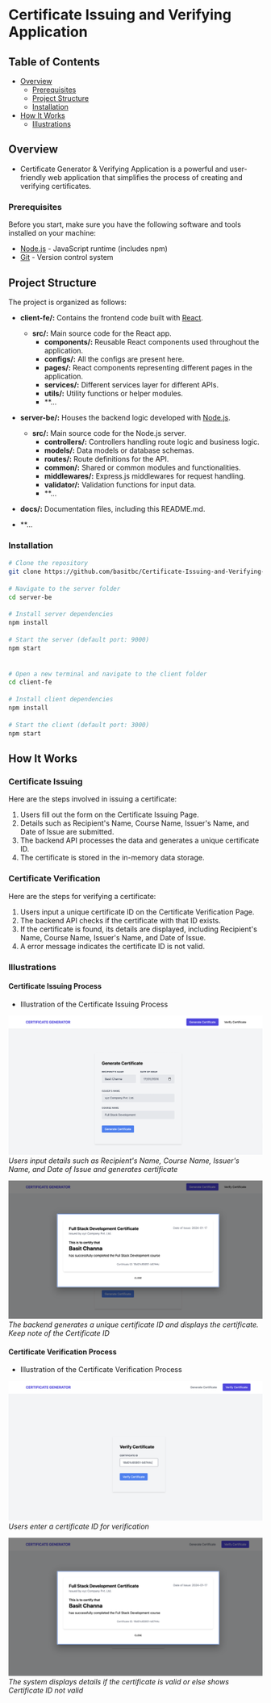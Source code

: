 # Certificate Issuing and Verifying Application


## Table of Contents
- [Overview](#overview)
  - [Prerequisites](#prerequisites)
  - [Project Structure](#project-structure)
  - [Installation](#installation)
- [How It Works](#how-it-works)
  - [Illustrations](#illustrations)

## Overview
- Certificate Generator & Verifying Application is a powerful and user-friendly web application that simplifies the process of creating and verifying certificates.

### Prerequisites
Before you start, make sure you have the following software and tools installed on your machine:

- [Node.js](https://nodejs.org/) - JavaScript runtime (includes npm)
- [Git](https://git-scm.com/) - Version control system

## Project Structure

The project is organized as follows:

- **client-fe/:** Contains the frontend code built with [React](https://reactjs.org/).
  - **src/:** Main source code for the React app.
    - **components/:** Reusable React components used throughout the application.
    - **configs/:** All the configs are present here.
    - **pages/:** React components representing different pages in the application.
    - **services/:** Different services layer for different APIs.
    - **utils/:** Utility functions or helper modules.
    - **...

- **server-be/:** Houses the backend logic developed with [Node.js](https://nodejs.org/).
  - **src/:** Main source code for the Node.js server.
    - **controllers/:** Controllers handling route logic and business logic.
    - **models/:** Data models or database schemas.
    - **routes/:** Route definitions for the API.
    - **common/:** Shared or common modules and functionalities.
    - **middlewares/:** Express.js middlewares for request handling.
    - **validator/:** Validation functions for input data.
    - **...

- **docs/:** Documentation files, including this README.md.

- **...


### Installation
```bash
# Clone the repository
git clone https://github.com/basitbc/Certificate-Issuing-and-Verifying-App.git

# Navigate to the server folder
cd server-be

# Install server dependencies
npm install

# Start the server (default port: 9000)
npm start


# Open a new terminal and navigate to the client folder
cd client-fe

# Install client dependencies
npm install

# Start the client (default port: 3000)
npm start
```

## How It Works


### Certificate Issuing

Here are the steps involved in issuing a certificate:

1. Users fill out the form on the Certificate Issuing Page.
2. Details such as Recipient's Name, Course Name, Issuer's Name, and Date of Issue are submitted.
3. The backend API processes the data and generates a unique certificate ID.
4. The certificate is stored in the in-memory data storage.

### Certificate Verification

Here are the steps for verifying a certificate:

1. Users input a unique certificate ID on the Certificate Verification Page.
2. The backend API checks if the certificate with that ID exists.
3. If the certificate is found, its details are displayed, including Recipient's Name, Course Name, Issuer's Name, and Date of Issue.
4. A error message indicates the certificate ID is not valid.

### Illustrations

#### Certificate Issuing Process
- Illustration of the Certificate Issuing Process

![Step 1: Enter Details](./docs/images/G1.png)
*Users input details such as Recipient's Name, Course Name, Issuer's Name, and Date of Issue and generates certificate*


![Step 2: Generate Certificate](./docs/images/G2.png)
*The backend generates a unique certificate ID and displays the certificate. Keep note of the Certificate ID*



#### Certificate Verification Process
- Illustration of the Certificate Verification Process 

![Step 1: Enter Unique Certificate ID](./docs/images/V1.png)
*Users enter a certificate ID for verification*

![Step 2: Check if Valid](./docs/images/V2.png)
*The system displays details if the certificate is valid or else shows Certificate ID not valid*
